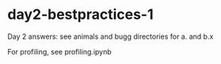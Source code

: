 # day2-bestpractices-1
Day 2 answers: see animals and bugg directories for a. and b.x

For profiling, see profiling.ipynb


